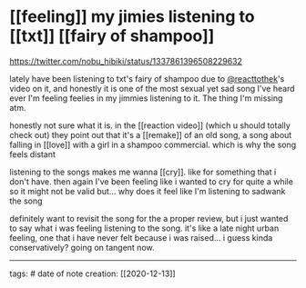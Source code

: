 # [[feeling]] my jimies listening to [[txt]] [[fairy of shampoo]]
https://twitter.com/nobu_hibiki/status/1337861396508229632

lately have been listening to txt's fairy of shampoo due to [@reacttothek](https://twitter.com/reacttothek)'s video on it, and honestly it is one of the most sexual yet sad song I've heard ever I'm feeling feelies in my jimmies listening to it. The thing I'm missing atm.

honestly not sure what it is. in the [[reaction video]] (which u should totally check out) they point out that it's a [[remake]] of an old song, a song about falling in [[love]] with a girl in a shampoo commercial. which is why the song feels distant

listening to the songs makes me wanna [[cry]]. like for something that i don't have. then again I've been feeling like i wanted to cry for quite a while so it might not be valid but... why does it feel like I'm listening to sadwank the song

definitely want to revisit the song for the a proper review, but i just wanted to say what i was feeling listening to the song. it's like a late night urban feeling, one that i have never felt because i was raised... i guess kinda conservatively? going on tangent now.
___
tags: #
date of note creation: [[2020-12-13]]

